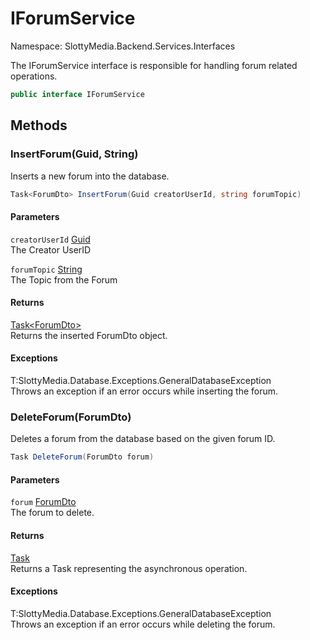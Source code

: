 # IForumService

Namespace: SlottyMedia.Backend.Services.Interfaces

The IForumService interface is responsible for handling forum related operations.

```csharp
public interface IForumService
```

## Methods

### **InsertForum(Guid, String)**

Inserts a new forum into the database.

```csharp
Task<ForumDto> InsertForum(Guid creatorUserId, string forumTopic)
```

#### Parameters

`creatorUserId` [Guid](https://docs.microsoft.com/en-us/dotnet/api/system.guid)<br>
The Creator UserID

`forumTopic` [String](https://docs.microsoft.com/en-us/dotnet/api/system.string)<br>
The Topic from the Forum

#### Returns

[Task&lt;ForumDto&gt;](https://docs.microsoft.com/en-us/dotnet/api/system.threading.tasks.task-1)<br>
Returns the inserted ForumDto object.

#### Exceptions

T:SlottyMedia.Database.Exceptions.GeneralDatabaseException<br>
Throws an exception if an error occurs while inserting the forum.

### **DeleteForum(ForumDto)**

Deletes a forum from the database based on the given forum ID.

```csharp
Task DeleteForum(ForumDto forum)
```

#### Parameters

`forum` [ForumDto](./slottymedia.backend.dtos.forumdto.md)<br>
The forum to delete.

#### Returns

[Task](https://docs.microsoft.com/en-us/dotnet/api/system.threading.tasks.task)<br>
Returns a Task representing the asynchronous operation.

#### Exceptions

T:SlottyMedia.Database.Exceptions.GeneralDatabaseException<br>
Throws an exception if an error occurs while deleting the forum.
